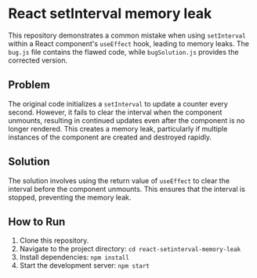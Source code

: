 # React setInterval memory leak
This repository demonstrates a common mistake when using `setInterval` within a React component's `useEffect` hook, leading to memory leaks.
The `bug.js` file contains the flawed code, while `bugSolution.js` provides the corrected version.

## Problem
The original code initializes a `setInterval` to update a counter every second. However, it fails to clear the interval when the component unmounts, resulting in continued updates even after the component is no longer rendered. This creates a memory leak, particularly if multiple instances of the component are created and destroyed rapidly.

## Solution
The solution involves using the return value of `useEffect` to clear the interval before the component unmounts. This ensures that the interval is stopped, preventing the memory leak.

## How to Run
1. Clone this repository.
2. Navigate to the project directory: `cd react-setinterval-memory-leak`
3. Install dependencies: `npm install`
4. Start the development server: `npm start`